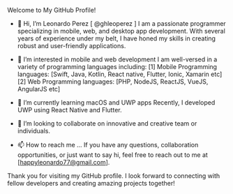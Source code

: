 

Welcome to My GitHub Profile!

- 👋 Hi, I’m Leonardo Perez [ @ghleoperez ]
  I am a passionate programmer specializing in mobile, web, and desktop app development.
  With several years of experience under my belt, I have honed my skills in creating robust and user-friendly applications.

- 👀 I’m interested in mobile and web development
  I am well-versed in a variety of programming languages including:
  [1] Mobile Programming languages: [Swift, Java, Kotlin, React native, Flutter, Ionic, Xamarin etc]
  [2] Web Programming languages: [PHP, NodeJS, ReactJS, VueJS, AngularJS etc]
  
- 🌱 I’m currently learning macOS and UWP apps
  Recently, I developed UWP using React Native and Flutter.

- 💞️ I’m looking to collaborate on innovative and creative team or individuals.

- 📫 How to reach me ...
  If you have any questions, collaboration opportunities, or just want to say hi, feel free to reach out to me at [happyleonardo77@gmail.com].

Thank you for visiting my GitHub profile.
I look forward to connecting with fellow developers and creating amazing projects together!

